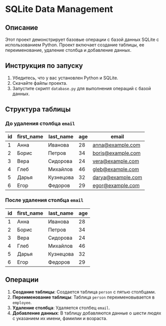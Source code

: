 # SQLite Data Management

## Описание

Этот проект демонстрирует базовые операции с базой данных SQLite с использованием Python. Проект включает создание таблицы, ее переименование, удаление столбца и добавление данных.

## Инструкция по запуску

1. Убедитесь, что у вас установлен Python и SQLite.
2. Скачайте файлы проекта.
3. Запустите скрипт `database.py` для выполнения операций с базой данных.

## Структура таблицы

### До удаления столбца `email`

| id | first_name | last_name | age | email |
|----|------------|-----------|-----|-------|
| 1  | Анна       | Иванова   | 28  | anna@example.com |
| 2  | Борис      | Петров    | 34  | boris@example.com |
| 3  | Вера       | Сидорова  | 24  | vera@example.com |
| 4  | Глеб       | Михайлов  | 46  | gleb@example.com |
| 5  | Дарья      | Кузнецова | 32  | darya@example.com |
| 6  | Егор       | Федоров   | 29  | egor@example.com |

### После удаления столбца `email`

| id | first_name | last_name | age |
|----|------------|-----------|-----|
| 1  | Анна       | Иванова   | 28  |
| 2  | Борис      | Петров    | 34  |
| 3  | Вера       | Сидорова  | 24  |
| 4  | Глеб       | Михайлов  | 46  |
| 5  | Дарья      | Кузнецова | 32  |
| 6  | Егор       | Федоров   | 29  |

## Операции

1. **Создание таблицы**: Создается таблица `person` с пятью столбцами.
2. **Переименование таблицы**: Таблица `person` переименовывается в `employee`.
3. **Удаление столбца**: Удаляется столбец `email`.
4. **Добавление данных**: В таблицу добавляются данные о шести людях с указанием их имени, фамилии и возраста.
